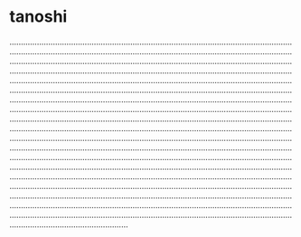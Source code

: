 # tanoshi

........................................................................................................................................................................................................................................................................................................................................................................................................................................................................................................................................................................................................................................................................................................................................................................................................................................................................................................................................................................................................................................................................................................................................................................................................................................................................................................................................................................................................................................................................................................................................................................................................................................................................................................................................................................................................................................................................................................................................................................................................................................................................................................................................................................................................................................................................................................................................................................................................................................................................................................